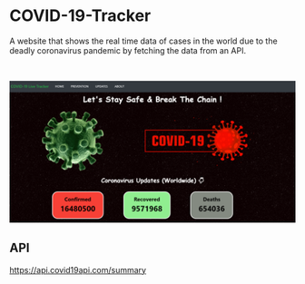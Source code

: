 # COVID-19-Tracker
A website that shows the real time data of cases in the world due to the deadly coronavirus pandemic by fetching the data from an API.

<br/>

![Output-Image](https://github.com/shubhamjha25/COVID-19-Tracker/blob/master/img/COV-OUTPUT-IMG.png)

## API 
https://api.covid19api.com/summary
